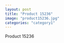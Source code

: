 ```yaml
---
layout: post
title: "Product 15236"
image: "product15236.jpg"
categories: "category1"
---
```

Product 15236
